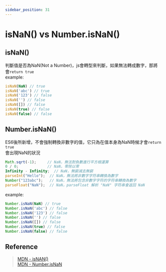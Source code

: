 ```yaml
---
sidebar_position: 31
---
```


# isNaN() vs Number.isNaN()
## isNaN()
判斷值是否為NaN(Not a Number)，js會轉型來判斷，如果無法轉成數字，那將會`return true`<br />
example:
```javascript
isNaN(NaN) // true
isNaN('abc') // true
isNaN('123') // false
isNaN('') // false
isNaN([]) // false
isNaN(true) // false
isNaN(false) // false
```
## Number.isNaN()
ES6後所新增，不會強制轉換非數字的值，它只為在值本身為NaN時候才會`return true`<br />
會出現NaN的狀況
```javascript
Math.sqrt(-1);     // NaN，無法對負數進行平方根運算
0 / 0;             // NaN，零除以零
Infinity - Infinity;  // NaN，無窮減去無窮
parseInt("Hello");  // NaN，無法將非數字字符串轉換為數字
Number("123abc");   // NaN，無法將包含非數字字符的字符串轉換為數字
parseFloat("NaN");  // NaN，parseFloat 解析 "NaN" 字符串會返回 NaN
```
example:
```javascript
Number.isNaN(NaN) // true
Number.isNaN('abc') // false
Number.isNaN('123') // false
Number.isNaN('') // false
Number.isNaN([]) // false
Number.isNaN(true) // false
Number.isNaN(false) // false
```

## Reference
> [MDN - isNAN()](https://developer.mozilla.org/zh-TW/docs/Web/JavaScript/Reference/Global_Objects/isNaN)<br />
> [MDN - Number.isNaN](https://developer.mozilla.org/zh-TW/docs/Web/JavaScript/Reference/Global_Objects/Number/isNaN)